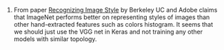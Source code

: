 1) From paper [Recognizing Image Style](https://sergeykarayev.com/files/1311.3715v3.pdf) by Berkeley UC and Adobe claims that 
ImageNet performs better on representing styles of images than other hand-extracted features such as colors histogram. It seems that we
should just use the VGG net in Keras and not training any other models with similar topology.
